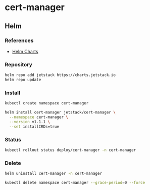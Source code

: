 # cert-manager

## Helm

### References

- [Helm Charts](https://github.com/jetstack/cert-manager/tree/master/deploy/charts/cert-manager)

### Repository

```sh
helm repo add jetstack https://charts.jetstack.io
helm repo update
```

### Install

```sh
kubectl create namespace cert-manager
```

```sh
helm install cert-manager jetstack/cert-manager \
  --namespace cert-manager \
  --version v1.1.1 \
  --set installCRDs=true
```

### Status

```sh
kubectl rollout status deploy/cert-manager -n cert-manager
```

### Delete

```sh
helm uninstall cert-manager -n cert-manager

kubectl delete namespace cert-manager --grace-period=0 --force
```

<!--
annotations:
  cert-manager.io/cluster-issuer: letsencrypt-wildcard
  kubernetes.io/ingress.class: nginx
-->
